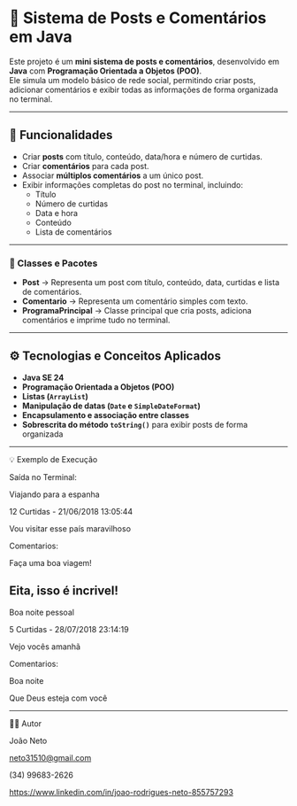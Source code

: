 # 💬 Sistema de Posts e Comentários em Java

Este projeto é um **mini sistema de posts e comentários**, desenvolvido em **Java** com **Programação Orientada a Objetos (POO)**.  
Ele simula um modelo básico de rede social, permitindo criar posts, adicionar comentários e exibir todas as informações de forma organizada no terminal.

---

## 🚀 Funcionalidades

- Criar **posts** com título, conteúdo, data/hora e número de curtidas.  
- Criar **comentários** para cada post.  
- Associar **múltiplos comentários** a um único post.  
- Exibir informações completas do post no terminal, incluindo:  
  - Título  
  - Número de curtidas  
  - Data e hora  
  - Conteúdo  
  - Lista de comentários

---


### 🔹 Classes e Pacotes

- **Post** → Representa um post com título, conteúdo, data, curtidas e lista de comentários.  
- **Comentario** → Representa um comentário simples com texto.  
- **ProgramaPrincipal** → Classe principal que cria posts, adiciona comentários e imprime tudo no terminal.

---

## ⚙️ Tecnologias e Conceitos Aplicados

- **Java SE 24**  
- **Programação Orientada a Objetos (POO)**  
- **Listas (`ArrayList`)**  
- **Manipulação de datas (`Date` e `SimpleDateFormat`)**  
- **Encapsulamento e associação entre classes**  
- **Sobrescrita do método `toString()`** para exibir posts de forma organizada

---
💡 Exemplo de Execução

Saída no Terminal:

Viajando para a espanha

12 Curtidas - 21/06/2018 13:05:44

Vou visitar esse país maravilhoso

Comentarios:

Faça uma boa viagem!

Eita, isso é incrivel!
---

Boa noite pessoal

5 Curtidas - 28/07/2018 23:14:19

Vejo vocês amanhã

Comentarios:

Boa noite

Que Deus esteja com você

---

👨‍💻 Autor

João Neto

neto31510@gmail.com

(34) 99683-2626

https://www.linkedin.com/in/joao-rodrigues-neto-855757293
